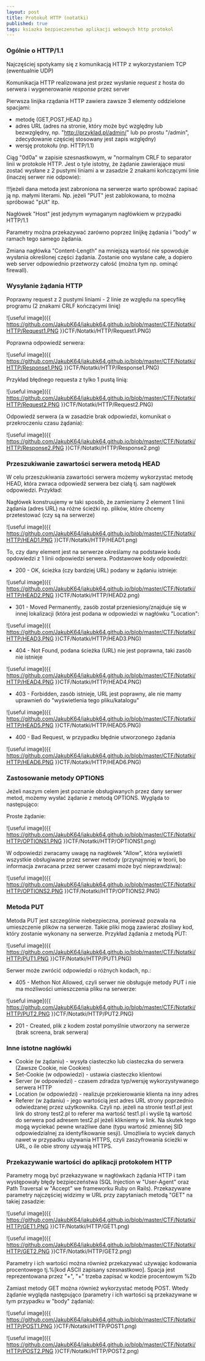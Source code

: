 ```yaml
---
layout: post
title: Protokuł HTTP (notatki)
published: true
tags: ksiazka bezpieczenstwo aplikacji webowych http protokol
---
```

### Ogólnie o HTTP/1.1 
Najczęściej spotykamy się z komunikacją HTTP z wykorzystaniem TCP (ewentualnie UDP)

Komunikacja HTTP realizowana jest przez wysłanie *request* z hosta do serwera i wygenerowanie *response* przez server

Pierwsza linijka rządania HTTP zawiera zawsze 3 elementy oddzielone spacjami: 
- metodę (GET,POST,HEAD itp.)
- adres URL (adres na stronie, który może być względny lub bezwzględny, np. "http://przyklad.pl/admin/" lub po prostu "/admin", zdecydowanie częściej stosowany jest zapis względny)
- wersję protokołu (np. HTTP/1.1)

Ciąg "0d0a" w zapisie szesnastkowym, w "normalnym CRLF to separator linii w protokole HTTP. Jest o tyle istotny, że żądanie zawierające musi zostać wysłane z 2 pustymi liniami a w zasadzie 2 znakami kończącymi linie (inaczej serwer nie odpowie):

!!!jeżeli dana metoda jest zabroniona na serwerze warto spróbować zapisać ją np. małymi literami. Np. jeżeli "PUT" jest zablokowana, to można spróbować "pUt" itp.

Nagłówek "Host" jest jedynym wymaganym nagłówkiem w przypadki HTTP/1.1

Parametry można przekazywać zarówno poprzez linijkę żądania i "body" w ramach tego samego żądania. 

Zmiana nagłówka "Content-Length" na mniejszą wartość nie spowoduje wysłania określonej części żądania. Zostanie ono wysłane całe, a dopiero web server odpowiednio przetworzy całość (można tym np. ominąć firewall).

### Wysyłanie żądania HTTP
Poprawny request z 2 pustymi liniami - 2 linie ze względu na specyfikę programu (2 znakami CRLF kończącymi linię)

![useful image]({{ https://github.com/JakubK64/jakubk64.github.io/blob/master/CTF/Notatki/HTTP/Request1.PNG }}CTF/Notatki/HTTP/Request1.PNG)

Poprawna odpowiedź serwera:

![useful image]({{ https://github.com/JakubK64/jakubk64.github.io/blob/master/CTF/Notatki/HTTP/Response1.PNG }}CTF/Notatki/HTTP/Response1.PNG)

Przykład błędnego requesta z tylko 1 pustą linią:

![useful image]({{ https://github.com/JakubK64/jakubk64.github.io/blob/master/CTF/Notatki/HTTP/Request2.PNG }}CTF/Notatki/HTTP/Request2.PNG)

Odpowiedź serwera (a w zasadzie brak odpowiedzi, komunikat o przekroczeniu czasu żądania):

![useful image]({{ https://github.com/JakubK64/jakubk64.github.io/blob/master/CTF/Notatki/HTTP/Response2.PNG }}CTF/Notatki/HTTP/Response2.png)

### Przeszukiwanie zawartości serwera metodą HEAD

W celu przeszukiwania zawartości serwera możemy wykorzystać metodę HEAD, która zwraca odpowiedź serwera bez ciałą tj. sam nagłówek odpowiedzi. Przykład:

Nagłówek konstruujemy w taki sposób, że zamieniamy 2 element 1 linii żądania (adres URL) na różne ścieżki np. plików, które chcemy przetestować (czy są na serwerze)

![useful image]({{ https://github.com/JakubK64/jakubk64.github.io/blob/master/CTF/Notatki/HTTP/HEAD1.PNG }}CTF/Notatki/HTTP/HEAD1.png)

To, czy dany element jest na serwerze określamy na podstawie kodu opdowiedzi z 1 linii odpowiedzi serwera. Podstawowe kody odpowiedzi:

- 200 - OK, ścieżka (czy bardziej URL) podany w żądaniu istnieje:

![useful image]({{ https://github.com/JakubK64/jakubk64.github.io/blob/master/CTF/Notatki/HTTP/HEAD2.PNG }}CTF/Notatki/HTTP/HEAD2.png)

- 301 - Moved Permanently, zasób został przeniesiony/znajduje się w innej lokalizacji (która jest podana w odpowiedzi w nagłówku "Location":

![useful image]({{ https://github.com/JakubK64/jakubk64.github.io/blob/master/CTF/Notatki/HTTP/HEAD3.PNG }}CTF/Notatki/HTTP/HEAD3.PNG)

- 404 - Not Found, podana ścieżka (URL) nie jest poprawna, taki zasób nie istnieje

![useful image]({{ https://github.com/JakubK64/jakubk64.github.io/blob/master/CTF/Notatki/HTTP/HEAD4.PNG }}CTF/Notatki/HTTP/HEAD4.PNG)

- 403 - Forbidden, zasób istnieje, URL jest poprawny, ale nie mamy uprawnień do "wyświetlenia tego pliku/katalogu"

![useful image]({{ https://github.com/JakubK64/jakubk64.github.io/blob/master/CTF/Notatki/HTTP/HEAD5.PNG }}CTF/Notatki/HTTP/HEAD5.PNG)

- 400 - Bad Request, w przypadku błędnie utworzonego żądania

![useful image]({{ https://github.com/JakubK64/jakubk64.github.io/blob/master/CTF/Notatki/HTTP/HEAD6.PNG }}CTF/Notatki/HTTP/HEAD6.PNG)


### Zastosowanie metody OPTIONS

Jeżeli naszym celem jest poznanie obsługiwanych przez dany serwer metod, możemy wysłać żądanie z metodą OPTIONS. Wygląda to następująco:

Proste żądanie:

![useful image]({{ https://github.com/JakubK64/jakubk64.github.io/blob/master/CTF/Notatki/HTTP/OPTIONS1.PNG }}CTF/Notatki/HTTP/OPTIONS1.png)

W odpowiedzi zwracamy uwagę na nagłówek "Allow", która wyświetli wszystkie obsługiwane przez serwer metody (przynajmniej w teorii, bo informacja zwracana przez serwer czasami może być nieprawdziwa):

![useful image]({{ https://github.com/JakubK64/jakubk64.github.io/blob/master/CTF/Notatki/HTTP/OPTIONS2.PNG }}CTF/Notatki/HTTP/OPTIONS2.PNG)

### Metoda PUT

Metoda PUT jest szczególnie niebezpieczna, ponieważ pozwala na umieszczenie plików na serwerze. Takie pliki mogą zawierać złośliwy kod, który zostanie wykonany na serwerze. Przykład żądania z metodą PUT:

![useful image]({{ https://github.com/JakubK64/jakubk64.github.io/blob/master/CTF/Notatki/HTTP/PUT1.PNG }}CTF/Notatki/HTTP/PUT1.PNG)

Serwer może zwrócić odpowiedzi o różnych kodach, np.:

- 405 - Methon Not Allowed, czyli serwer nie obsługuje metody PUT i nie ma możliwości umieszczenia pliku na serwerze:

![useful image]({{ https://github.com/JakubK64/jakubk64.github.io/blob/master/CTF/Notatki/HTTP/PUT2.PNG }}CTF/Notatki/HTTP/PUT2.PNG)

- 201 - Created, plik z kodem został pomyślnie utworzony na serwerze (brak screena, brak serwera)

### Inne istotne nagłówki

- Cookie (w żądaniu) - wysyła ciasteczko lub ciasteczka do serwera (Zawsze Cookie, nie Cookies)
- Set-Cookie (w odpowiedzi) - ustawia ciasteczko klientowi
- Server (w odpowiedzi) - czasem zdradza typ/wersję wykorzystywanego serwera HTTP
- Location (w odpowiedzi) - realizuje przekierowanie klienta na inny adres
- Referer (w żądaniu) - jego wartością jest adres URL strony poprzednio odwiedzanej przez użytkownika. Czyli np. jeżeli na stronie test1.pl jest link do strony test2.pl to referer ma wartość test1.pl i wyśle tą wartość do serwera pod adresem test2.pl jeżeli klikniemy w link. Na skutek tego mogą wyciekać pewne wrażliwe dane (typu wartość zmiennej SID odpowiedzialnej za identyfikowanie sesji). Umożliwia to wyciek danych nawet w przypadku używania HTTPS, czyli zaszyfrowania ścieżki w URL, o ile obie strony używają HTTPS.

### Przekazywanie wartości do aplikacji protokołem HTTP

Parametry mogą być przekazywane w nagłówkach żądania HTTP i tam występowały błędy bezpieczeństwa (SQL Injection w "User-Agent" oraz Path Traversal w "Accept" we frameworku Ruby on Rails).
Przekazywane parametry najczęściej widzimy w URL przy zapytaniach metodą "GET" na takiej zasadzie:

![useful image]({{ https://github.com/JakubK64/jakubk64.github.io/blob/master/CTF/Notatki/HTTP/GET1.PNG }}CTF/Notatki/HTTP/GET1.png)

![useful image]({{ https://github.com/JakubK64/jakubk64.github.io/blob/master/CTF/Notatki/HTTP/GET2.PNG }}CTF/Notatki/HTTP/GET2.png)

Parametry i ich wartości można również przekazywać używając kodowania procentowego tj.%[kod ASCII zapisany szesnastkowo]. Spacja jest reprezentowana przez "+", "+" trzeba zapisać w kodzie procentowym %2b

Zamiast metody GET można również wykorzystać metodę POST. Wtedy żądanie wygląda następująco (parametry i ich wartości są przekazywane w tym przypadku w "body" żądania):

![useful image]({{ https://github.com/JakubK64/jakubk64.github.io/blob/master/CTF/Notatki/HTTP/POST1.PNG }}CTF/Notatki/HTTP/POST1.png)

![useful image]({{ https://github.com/JakubK64/jakubk64.github.io/blob/master/CTF/Notatki/HTTP/POST2.PNG }}CTF/Notatki/HTTP/POST2.png)




